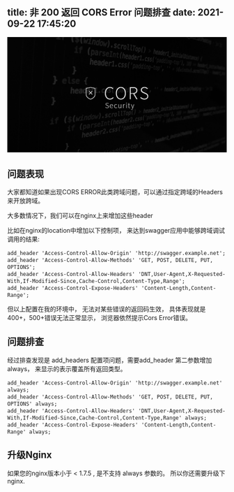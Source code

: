 title: 非 200 返回 CORS Error 问题排查
date: 2021-09-22 17:45:20
---

![](/uploads/images/cors-error-cover.jpeg "cover:border")

## 问题表现

大家都知道如果出现CORS ERROR此类跨域问题，可以通过指定跨域的Headers来开放跨域。

大多数情况下，我们可以在nginx上来增加这些header

比如在nginx的location中增加以下控制项， 来达到swagger应用中能够跨域调试调用的结果:

```nginx
add_header 'Access-Control-Allow-Origin' 'http://swagger.example.net';
add_header 'Access-Control-Allow-Methods' 'GET, POST, DELETE, PUT, OPTIONS';
add_header 'Access-Control-Allow-Headers' 'DNT,User-Agent,X-Requested-With,If-Modified-Since,Cache-Control,Content-Type,Range';
add_header 'Access-Control-Expose-Headers' 'Content-Length,Content-Range';
```

但以上配置在我的环境中， 无法对某些错误的返回码生效， 具体表现就是400+，500+错误无法正常显示， 浏览器依然提示Cors Error错误。

## 问题排查

经过排查发现是 add_headers 配置项问题，需要add_header 第二参数增加always， 来显示的表示覆盖所有返回类型。

```nginx
add_header 'Access-Control-Allow-Origin' 'http://swagger.example.net' always;
add_header 'Access-Control-Allow-Methods' 'GET, POST, DELETE, PUT, OPTIONS' always;
add_header 'Access-Control-Allow-Headers' 'DNT,User-Agent,X-Requested-With,If-Modified-Since,Cache-Control,Content-Type,Range' always;
add_header 'Access-Control-Expose-Headers' 'Content-Length,Content-Range' always;
```

## 升级Nginx

如果您的nginx版本小于 < 1.7.5 , 是不支持 always 参数的。 所以你还需要升级下 nginx.




